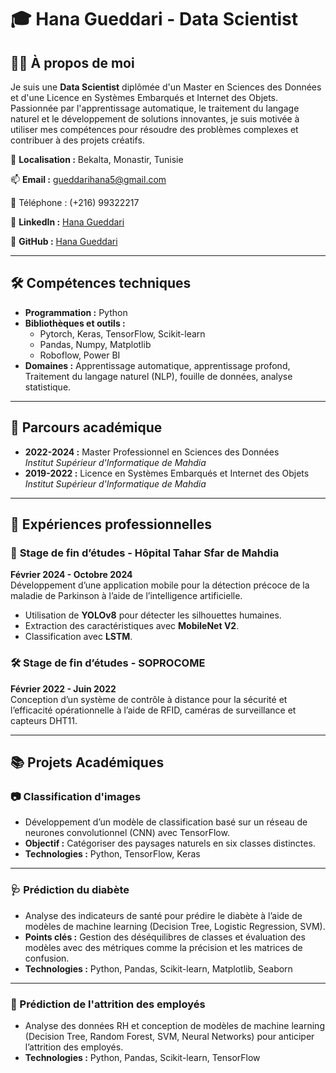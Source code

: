 # 🎓 Hana Gueddari - Data Scientist

## 👩‍💻 À propos de moi

Je suis une **Data Scientist** diplômée d'un Master en Sciences des Données et d'une Licence en Systèmes Embarqués et Internet des Objets. Passionnée par l'apprentissage automatique, le traitement du langage naturel et le développement de solutions innovantes, je suis motivée à utiliser mes compétences pour résoudre des problèmes complexes et contribuer à des projets créatifs.

📍 **Localisation :** Bekalta, Monastir, Tunisie  

📫 **Email :** gueddarihana5@gmail.com  

📱 Téléphone : (+216) 99322217

🔗 **LinkedIn :** [Hana Gueddari](https://www.linkedin.com/in/hana-gueddari/)  

🔗 **GitHub :** [Hana Gueddari](https://github.com/hanagueddari)  

---

## 🛠️ Compétences techniques

- **Programmation :** Python  
- **Bibliothèques et outils :**  
  - Pytorch, Keras, TensorFlow, Scikit-learn  
  - Pandas, Numpy, Matplotlib  
  - Roboflow, Power BI  
- **Domaines :** Apprentissage automatique, apprentissage profond, Traitement du langage naturel (NLP), fouille de données, analyse statistique.

---

## 📜 Parcours académique

- **2022-2024 :** Master Professionnel en Sciences des Données  
  *Institut Supérieur d'Informatique de Mahdia*  
- **2019-2022 :** Licence en Systèmes Embarqués et Internet des Objets  
  *Institut Supérieur d'Informatique de Mahdia*  

---

## 📂 Expériences professionnelles

### 📱 **Stage de fin d’études - Hôpital Tahar Sfar de Mahdia**  
**Février 2024 - Octobre 2024**  
Développement d’une application mobile pour la détection précoce de la maladie de Parkinson à l’aide de l’intelligence artificielle.  
- Utilisation de **YOLOv8** pour détecter les silhouettes humaines.  
- Extraction des caractéristiques avec **MobileNet V2**.  
- Classification avec **LSTM**.  

### 🛠️ **Stage de fin d’études - SOPROCOME**  
**Février 2022 - Juin 2022**  
Conception d’un système de contrôle à distance pour la sécurité et l’efficacité opérationnelle à l’aide de RFID, caméras de surveillance et capteurs DHT11.  

---

## 📚 Projets Académiques

### 📷 Classification d'images
- Développement d’un modèle de classification basé sur un réseau de neurones convolutionnel (CNN) avec TensorFlow.  
- **Objectif :** Catégoriser des paysages naturels en six classes distinctes.  
- **Technologies :** Python, TensorFlow, Keras  

---

### 🩺 Prédiction du diabète
- Analyse des indicateurs de santé pour prédire le diabète à l’aide de modèles de machine learning (Decision Tree, Logistic Regression, SVM).  
- **Points clés :** Gestion des déséquilibres de classes et évaluation des modèles avec des métriques comme la précision et les matrices de confusion.  
- **Technologies :** Python, Pandas, Scikit-learn, Matplotlib, Seaborn  

---

### 🏢 Prédiction de l'attrition des employés
- Analyse des données RH et conception de modèles de machine learning (Decision Tree, Random Forest, SVM, Neural Networks) pour anticiper l’attrition des employés.  
- **Technologies :** Python, Pandas, Scikit-learn, TensorFlow  



